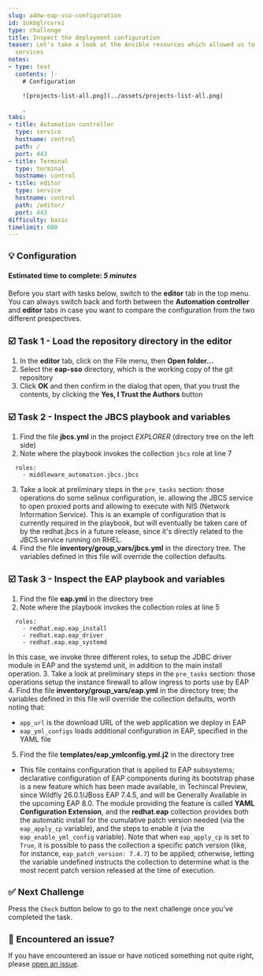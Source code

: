 ```yaml
---
slug: a4mw-eap-sso-configuration
id: 1okbglrcvrxi
type: challenge
title: Inspect the deployment configuration
teaser: Let's take a look at the Ansible resources which allowed us to deploy the
  services
notes:
- type: text
  contents: |-
    # Configuration

    ![projects-list-all.png](../assets/projects-list-all.png)

    .
tabs:
- title: Automation controller
  type: service
  hostname: control
  path: /
  port: 443
- title: Terminal
  type: terminal
  hostname: control
- title: editor
  type: service
  hostname: control
  path: /editor/
  port: 443
difficulty: basic
timelimit: 600
---
```

 💡 Configuration
===
#### Estimated time to complete: *5 minutes*<p>



Before you start with tasks below, switch to the **editor** tab in the top menu. You can always switch back and forth between the **Automation controller** and **editor** tabs
in case you want to compare the configuration from the two different prespectives.


☑️ Task 1 - Load the repository directory in the editor
===

1. In the **editor** tab, click on the File menu, then **Open folder...**
2. Select the **eap-sso** directory, which is the working copy of the git repository
3. Click **OK** and then confirm in the dialog that open, that you trust the contents, by clicking the **Yes, I Trust the Authors** button


☑️ Task 2 - Inspect the JBCS playbook and variables
===

1. Find the file **jbcs.yml** in the project _EXPLORER_ (directory tree on the left side)
2. Note where the playbook invokes the collection `jbcs` role at line 7
```
  roles:
    - middleware_automation.jbcs.jbcs
```
3. Take a look at preliminary steps in the `pre_tasks` section: those operations do some selinux configuration, ie. allowing the JBCS service to open proxied ports and allowing to execute with NIS (Network Information Service). This is an example of configuration that is currently required in the playbook, but will eventually be taken care of by the redhat.jbcs in a future release, since it's directly related to the JBCS service running on RHEL.
4. Find the file **inventory/group_vars/jbcs.yml** in the directory tree. The variables defined in this file will override the collection defaults.


☑️ Task 3 - Inspect the EAP playbook and variables
===

1. Find the file **eap.yml** in the directory tree
2. Note where the playbook invokes the collection roles at line 5
  ```
    roles:
      - redhat.eap.eap_install
      - redhat.eap.eap_driver
      - redhat.eap.eap_systemd
  ```
  In this case, we invoke three different roles, to setup the JDBC driver module in EAP and the systemd unit, in addition to the main install operation.
3. Take a look at preliminary steps in the `pre_tasks` section: those operations setup the instance firewall to allow ingress to ports use by EAP
4. Find the file **inventory/group_vars/eap.yml** in the directory tree; the variables defined in this file will override the collection defaults, worth noting that:
  * `app_url` is the download URL of the web application we deploy in EAP
  * `eap_yml_configs` loads additional configuration in EAP, specified in the YAML file
5. Find the file **templates/eap_ymlconfig.yml.j2** in the directory tree
  * This file contains configuration that is applied to EAP subsystems; declarative configuration of EAP components during its bootstrap phase is a new feature which has been made available, in Techincal Preview, since Wildfly 26.0.1/JBoss EAP 7.4.5, and will be Generally Available in the upcoming EAP 8.0. The module providing the feature is called **YAML Configuration Extension**, and the **redhat.eap** collection provides both the automatic install for the cumulative patch version needed (via the `eap_apply_cp` variable), and the steps to enable it (via the `eap_enable_yml_config` variable). Note that when `eap_apply_cp` is set to `True`, it is possible to pass the collection a specific patch version (like, for instance, `eap_patch_version: 7.4.7`) to be applied; otherwise, letting the variable undefined instructs the collection to determine what is the most recent patch version released at the time of execution.



✅ Next Challenge
===
Press the `Check` button below to go to the next challenge once you’ve completed the task.

🐛 Encountered an issue?
====

If you have encountered an issue or have noticed something not quite right, please [open an issue](https://github.com/ansible-middleware/instruqt/issues/new?labels=a4mw-eap-sso&title=Issue+with+Deploy+Red+Hat+Single+Sign-On+with+Ansible+for+Middleware+collections+slug+ID:+a4mw-eap-sso-configuration&assignees=guidograzioli).

<style type="text/css" rel="stylesheet">
  .lightbox {
    display: none;
    position: fixed;
    justify-content: center;
    align-items: center;
    z-index: 999;
    top: 0;
    left: 0;
    right: 0;
    bottom: 0;
    padding: 1rem;
    background: rgba(0, 0, 0, 0.8);
    margin-left: auto;
    margin-right: auto;
    margin-top: auto;
    margin-bottom: auto;
  }
  .lightbox:target {
    display: flex;
  }
  .lightbox img {
    /* max-height: 100% */
    max-width: 60%;
    max-height: 60%;
  }
  img {
    display: block;
    margin-left: auto;
    margin-right: auto;
  }
  h1 {
    font-size: 18px;
  }
    h2 {
    font-size: 16px;
    font-weight: 600
  }
    h3 {
    font-size: 14px;
    font-weight: 600
  }
  p span {
    font-size: 14px;
  }
  ul li span {
    font-size: 14px
  }
</style>
